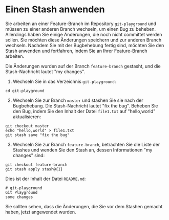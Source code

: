 # Einen Stash anwenden

Sie arbeiten an einer Feature-Branch im Repository `git-playground` und müssen zu einer anderen Branch wechseln, um einen Bug zu beheben. Allerdings haben Sie einige Änderungen, die noch nicht committet werden sollen. Sie möchten diese Änderungen speichern und zur anderen Branch wechseln. Nachdem Sie mit der Bugbehebung fertig sind, möchten Sie den Stash anwenden und fortfahren, indem Sie an Ihrer Feature-Branch arbeiten.

Die Änderungen wurden auf der Branch `feature-branch` gestasht, und die Stash-Nachricht lautet "my changes".

1. Wechseln Sie in das Verzeichnis `git-playground`:

```shell
cd git-playground
```

2. Wechseln Sie zur Branch `master` und stashen Sie sie nach der Bugbehebung. Die Stash-Nachricht lautet "fix the bug". Beheben Sie den Bug, indem Sie den Inhalt der Datei `file1.txt` auf "hello,world" aktualisieren:

```shell
git checkout master
echo "hello,world" > file1.txt
git stash save "fix the bug"
```

3. Wechseln Sie zur Branch `feature-branch`, betrachten Sie die Liste der Stashes und wenden Sie den Stash an, dessen Informationen "my changes" sind:

```shell
git checkout feature-branch
git stash apply stash@{1}
```

Dies ist der Inhalt der Datei `README.md`:

```
# git-playground
Git Playground
some changes
```

Sie sollten sehen, dass die Änderungen, die Sie vor dem Stashen gemacht haben, jetzt angewendet wurden.
